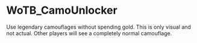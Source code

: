# WoTB_CamoUnlocker
Use legendary camouflages without spending gold. This is only visual and not actual. Other players will see a completely normal camouflage.
